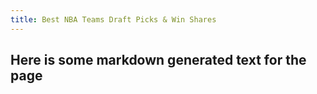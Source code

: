 ```yaml
---
title: Best NBA Teams Draft Picks & Win Shares
---
```


## Here is some markdown generated text for the page